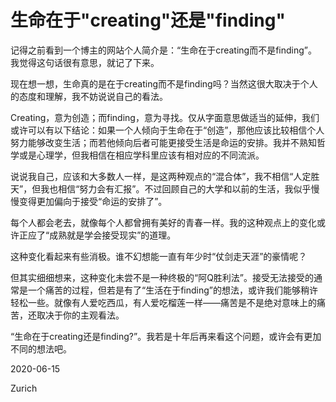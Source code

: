 # 生命在于"creating"还是"finding"

记得之前看到一个博主的网站个人简介是：“生命在于creating而不是finding”。我觉得这句话很有意思，就记了下来。

现在想一想，生命真的是在于creating而不是finding吗？当然这很大取决于个人的态度和理解，我不妨说说自己的看法。

Creating，意为创造；而finding，意为寻找。仅从字面意思做适当的延伸，我们或许可以有以下结论：如果一个人倾向于生命在于“创造”，那他应该比较相信个人努力能够改变生活；而若他倾向后者可能更接受生活是命运的安排。我并不熟知哲学或是心理学，但我相信在相应学科里应该有相对应的不同流派。

说说我自己，应该和大多数人一样，是这两种观点的“混合体”，我不相信“人定胜天”，但我也相信“努力会有汇报”。不过回顾自己的大学和以前的生活，我似乎慢慢变得更加偏向于接受“命运的安排了”。

每个人都会老去，就像每个人都曾拥有美好的青春一样。我的这种观点上的变化或许正应了“成熟就是学会接受现实”的道理。

这种变化看起来有些消极。谁不幻想能一直有年少时“仗剑走天涯”的豪情呢？

但其实细细想来，这种变化未尝不是一种终极的“阿Q胜利法”。接受无法接受的通常是一个痛苦的过程，但若是有了“生活在于finding”的想法，或许我们能够稍许轻松一些。就像有人爱吃西瓜，有人爱吃榴莲一样——痛苦是不是绝对意味上的痛苦，还取决于你的主观看法。

“生命在于creating还是finding?”。我若是十年后再来看这个问题，或许会有更加不同的想法吧。

2020-06-15

Zurich
